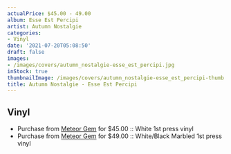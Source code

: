 ```yaml
---
actualPrice: $45.00 - 49.00
album: Esse Est Percipi
artist: Autumn Nostalgie
categories:
- Vinyl
date: '2021-07-20T05:08:50'
draft: false
images:
- /images/covers/autumn_nostalgie-esse_est_percipi.jpg
inStock: true
thumbnailImage: /images/covers/autumn_nostalgie-esse_est_percipi-thumb.jpg
title: Autumn Nostalgie - Esse Est Percipi
---
```


## Vinyl
* Purchase from [Meteor Gem](https://meteor-gem.com/products/autumn-nostalgie-esse-est-percipi-lp) for $45.00 :: White 1st press vinyl
* Purchase from [Meteor Gem](https://meteor-gem.com/products/autumn-nostalgie-esse-est-percipi-lp) for $49.00 :: White/Black Marbled 1st press vinyl

